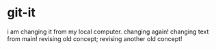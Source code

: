 # git-it

i am changing it from my local computer.
changing again!
changing text from main!
revising old concept;
revising another old concept!